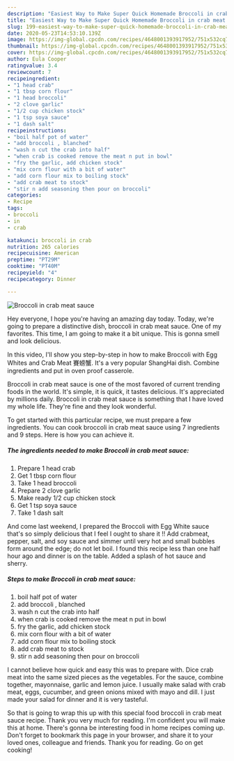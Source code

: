```yaml
---
description: "Easiest Way to Make Super Quick Homemade Broccoli in crab meat sauce"
title: "Easiest Way to Make Super Quick Homemade Broccoli in crab meat sauce"
slug: 199-easiest-way-to-make-super-quick-homemade-broccoli-in-crab-meat-sauce
date: 2020-05-23T14:53:10.139Z
image: https://img-global.cpcdn.com/recipes/4648001393917952/751x532cq70/broccoli-in-crab-meat-sauce-recipe-main-photo.jpg
thumbnail: https://img-global.cpcdn.com/recipes/4648001393917952/751x532cq70/broccoli-in-crab-meat-sauce-recipe-main-photo.jpg
cover: https://img-global.cpcdn.com/recipes/4648001393917952/751x532cq70/broccoli-in-crab-meat-sauce-recipe-main-photo.jpg
author: Eula Cooper
ratingvalue: 3.4
reviewcount: 7
recipeingredient:
- "1 head crab"
- "1 tbsp corn flour"
- "1 head broccoli"
- "2 clove garlic"
- "1/2 cup chicken stock"
- "1 tsp soya sauce"
- "1 dash salt"
recipeinstructions:
- "boil half pot of water"
- "add broccoli , blanched"
- "wash n cut the crab into half"
- "when crab is cooked remove the meat n put in bowl"
- "fry the garlic, add chicken stock"
- "mix corn flour with a bit of water"
- "add corn flour mix to boiling stock"
- "add crab meat to stock"
- "stir n add seasoning then pour on broccoli"
categories:
- Recipe
tags:
- broccoli
- in
- crab

katakunci: broccoli in crab 
nutrition: 265 calories
recipecuisine: American
preptime: "PT29M"
cooktime: "PT40M"
recipeyield: "4"
recipecategory: Dinner

---
```



![Broccoli in crab meat sauce](https://img-global.cpcdn.com/recipes/4648001393917952/751x532cq70/broccoli-in-crab-meat-sauce-recipe-main-photo.jpg)

Hey everyone, I hope you're having an amazing day today. Today, we're going to prepare a distinctive dish, broccoli in crab meat sauce. One of my favorites. This time, I am going to make it a bit unique. This is gonna smell and look delicious.

In this video, I&#39;ll show you step-by-step in how to make Broccoli with Egg Whites and Crab Meat 賽螃蟹. It&#39;s a very popular ShangHai dish. Combine ingredients and put in oven proof casserole.

Broccoli in crab meat sauce is one of the most favored of current trending foods in the world. It's simple, it is quick, it tastes delicious. It's appreciated by millions daily. Broccoli in crab meat sauce is something that I have loved my whole life. They're fine and they look wonderful.


To get started with this particular recipe, we must prepare a few ingredients. You can cook broccoli in crab meat sauce using 7 ingredients and 9 steps. Here is how you can achieve it.

<!--inarticleads1-->

##### The ingredients needed to make Broccoli in crab meat sauce:

1. Prepare 1 head crab
1. Get 1 tbsp corn flour
1. Take 1 head broccoli
1. Prepare 2 clove garlic
1. Make ready 1/2 cup chicken stock
1. Get 1 tsp soya sauce
1. Take 1 dash salt


And come last weekend, I prepared the Broccoli with Egg White sauce that&#39;s so simply delicious that I feel I ought to share it !! Add crabmeat, pepper, salt, and soy sauce and simmer until very hot and small bubbles form around the edge; do not let boil. I found this recipe less than one half hour ago and dinner is on the table. Added a splash of hot sauce and sherry. 

<!--inarticleads2-->

##### Steps to make Broccoli in crab meat sauce:

1. boil half pot of water
1. add broccoli , blanched
1. wash n cut the crab into half
1. when crab is cooked remove the meat n put in bowl
1. fry the garlic, add chicken stock
1. mix corn flour with a bit of water
1. add corn flour mix to boiling stock
1. add crab meat to stock
1. stir n add seasoning then pour on broccoli


I cannot believe how quick and easy this was to prepare with. Dice crab meat into the same sized pieces as the vegetables. For the sauce, combine together, mayonnaise, garlic and lemon juice. I usually make salad with crab meat, eggs, cucumber, and green onions mixed with mayo and dill. I just made your salad for dinner and it is very tasteful. 

So that is going to wrap this up with this special food broccoli in crab meat sauce recipe. Thank you very much for reading. I'm confident you will make this at home. There's gonna be interesting food in home recipes coming up. Don't forget to bookmark this page in your browser, and share it to your loved ones, colleague and friends. Thank you for reading. Go on get cooking!
